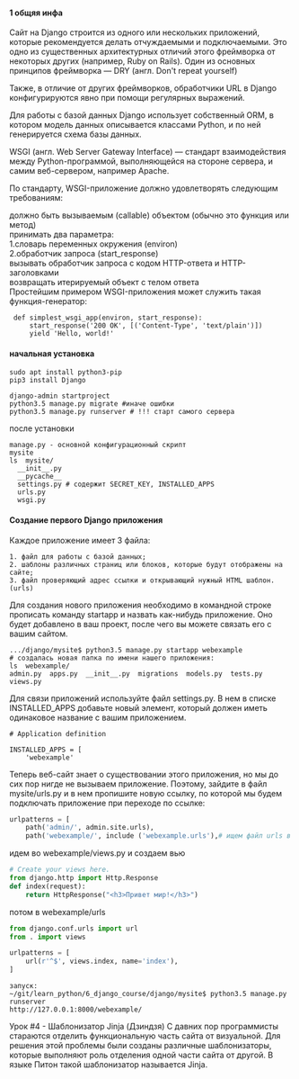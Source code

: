 #### 1 общяя инфа ####

Сайт на Django строится из одного или нескольких приложений, которые рекомендуется делать отчуждаемыми и подключаемыми. Это одно из существенных архитектурных отличий этого фреймворка от некоторых других (например, Ruby on Rails). Один из основных принципов фреймворка — DRY (англ. Don't repeat yourself)<br />

Также, в отличие от других фреймворков, обработчики URL в Django конфигурируются явно при помощи регулярных выражений.<br />

Для работы с базой данных Django использует собственный ORM, в котором модель данных описывается классами Python, и по ней генерируется схема базы данных.<br />

WSGI (англ. Web Server Gateway Interface) — стандарт взаимодействия между Python-программой, выполняющейся на стороне сервера, и самим веб-сервером, например Apache.<br />

По стандарту, WSGI-приложение должно удовлетворять следующим требованиям:<br />

должно быть вызываемым (callable) объектом (обычно это функция или метод)<br />
принимать два параметра:<br />
	1.словарь переменных окружения (environ)<br />
	2.обработчик запроса (start_response)<br />
вызывать обработчик запроса с кодом HTTP-ответа и HTTP-заголовками<br />
возвращать итерируемый объект с телом ответа<br />
Простейшим примером WSGI-приложения может служить такая функция-генератор:<br />
````
 def simplest_wsgi_app(environ, start_response):
     start_response('200 OK', [('Content-Type', 'text/plain')])
     yield 'Hello, world!'
````
#### начальная установка ####
```
sudo apt install python3-pip
pip3 install Django

django-admin startproject
python3.5 manage.py migrate #иначе ошибки
python3.5 manage.py runserver # !!! старт самого сервера
```

после установки 
```db.sqlite3 
manage.py - основной конфигурационный скрипт
mysite
ls  mysite/
  __init__.py
  __pycache__
  settings.py # содержит SECRET_KEY, INSTALLED_APPS
  urls.py
  wsgi.py
```
#### Создание первого Django приложения ####
Каждое приложение имеет 3 файла:
```
1. файл для работы с базой данных;
2. шаблоны различных страниц или блоков, которые будут отображены на сайте;
3. файл проверяющий адрес ссылки и открывающий нужный HTML шаблон.(urls)
```
Для создания нового приложения необходимо в командной строке прописать команду startapp и назвать как-нибудь приложение. Оно будет добавлено в ваш проект, после чего вы можете связать его с вашим сайтом.
```
.../django/mysite$ python3.5 manage.py startapp webexample
# создалась новая папка по имени нашего приложения:
ls  webexample/
admin.py  apps.py  __init__.py  migrations  models.py  tests.py  views.py
```
Для связи приложений используйте файл settings.py. В нем в списке INSTALLED_APPS добавьте новый элемент, который должен иметь одинаковое название с вашим приложением.
```
# Application definition

INSTALLED_APPS = [
    'webexample'
```
Теперь веб-сайт знает о существовании этого приложения, но мы до сих пор нигде не вызываем приложение. Поэтому, зайдите в файл mysite/urls.py и в нем пропишите новую ссылку, по которой мы будем подключать приложение при переходе по ссылке:
```python
urlpatterns = [
    path('admin/', admin.site.urls),
    path('webexample/', include ('webexample.urls'),# ищем файл urls в папке webexample

```
идем во webexample/views.py и создаем вью
```python
# Create your views here.
from django.http import Http.Response
def index(request):
	return HttpResponse("<h3>Привет мир!</h3>")
```
потом в webexample/urls
```python
from django.conf.urls import url
from . import views

urlpatterns = [
    url(r'^$', views.index, name='index'),
]
```
```
запуск:
~/git/learn_python/6_django_course/django/mysite$ python3.5 manage.py runserver
http://127.0.0.1:8000/webexample/
```
Урок #4 - Шаблонизатор Jinja (Дзиндзя)
С давних пор программисты стараются отделить функциональную часть сайта от визуальной. 
Для решения этой проблемы были созданы различные шаблонизаторы, которые выполняют роль отделения одной части сайта от другой. В языке Питон такой шаблонизатор называется Jinja.
